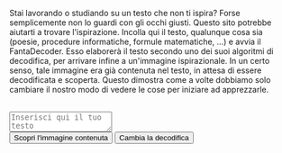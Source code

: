 <html>
<body>

Stai lavorando o studiando su un testo che non ti ispira? Forse semplicemente non lo guardi con gli occhi giusti. Questo sito potrebbe aiutarti a trovare l'ispirazione. Incolla qui il testo, qualunque cosa sia (poesie, procedure informatiche, formule matematiche, ...) e avvia il FantaDecoder. Esso elaborerà il testo secondo uno dei suoi algoritmi di decodifica, per arrivare infine a un'immagine ispirazionale. In un certo senso, tale immagine era già contenuta nel testo, in attesa di essere decodificata e scoperta. Questo dimostra come a volte dobbiamo solo cambiare il nostro modo di vedere le cose per iniziare ad apprezzarle.
<br>
<br>
<textarea placeholder="Inserisci qui il tuo testo"></textarea>
<br>
<button onclick="myFunction()">Scopri l'immagine contenuta</button>
<button>Cambia la decodifica</button>
<p id="demo"></p>

<script>
function myFunction() {
  document.getElementById("demo").innerHTML = "<img src=\"butterfly-142506_1280.jpg\"> <br> <button>Mostra passaggi di decodifica</button>";
}
</script>

</body>
</html>
